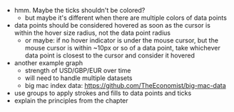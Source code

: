 - hmm.  Maybe the ticks shouldn't be colored?
	- but maybe it's different when there are multiple colors of data points
- data points should be considered hovered as soon as the cursor is within the hover size radius, not the data point radius
	- or maybe: if no hover indicator is under the mouse cursor, but the mouse cursor is within ~10px or so of a data point, take whichever data point is closest to the cursor and consider it hovered
- another example graph
	- strength of USD/GBP/EUR over time
	- will need to handle multiple datasets
	- big mac index data: https://github.com/TheEconomist/big-mac-data
- use groups to apply strokes and fills to data points and ticks
- explain the principles from the chapter

